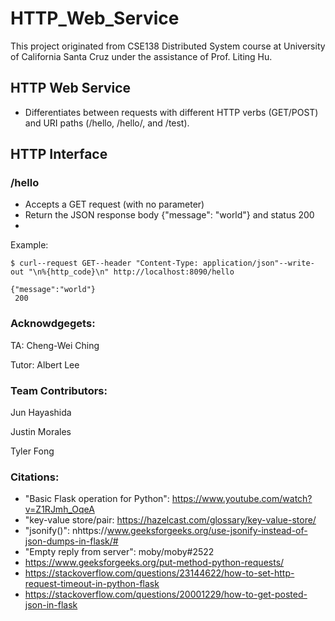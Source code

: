 # HTTP_Web_Service
This project originated from CSE138 Distributed System course at University of California Santa Cruz under the assistance of Prof. Liting Hu. 

## HTTP Web Service
- Differentiates between requests with different HTTP verbs (GET/POST) and URI paths (/hello, /hello/<name>, and /test).


## HTTP Interface
### /hello
- Accepts a GET request (with no parameter)
- Return the JSON response body {"message": "world"} and status 200
- 
Example:

`$ curl--request GET--header "Content-Type: application/json"--write-out "\n%{http_code}\n" http://localhost:8090/hello`
```
{"message":"world"}
 200
```



### Acknowdgegets:

TA: Cheng-Wei Ching

Tutor: Albert Lee

### Team Contributors:

Jun Hayashida

Justin Morales

Tyler Fong

### Citations:
- "Basic Flask operation for Python": https://www.youtube.com/watch?v=Z1RJmh_OqeA
- "key-value store/pair: https://hazelcast.com/glossary/key-value-store/
- "jsonify()": nhttps://www.geeksforgeeks.org/use-jsonify-instead-of-json-dumps-in-flask/#
- "Empty reply from server": moby/moby#2522
- https://www.geeksforgeeks.org/put-method-python-requests/
- https://stackoverflow.com/questions/23144622/how-to-set-http-request-timeout-in-python-flask
- https://stackoverflow.com/questions/20001229/how-to-get-posted-json-in-flask
